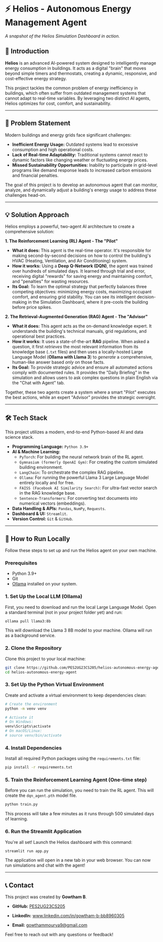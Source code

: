 # ⚡ Helios - Autonomous Energy Management Agent

 
*A snapshot of the Helios Simulation Dashboard in action.*

## 📖 Introduction

**Helios** is an advanced AI-powered system designed to intelligently manage energy consumption in buildings. It acts as a digital "brain" that moves beyond simple timers and thermostats, creating a dynamic, responsive, and cost-effective energy strategy.

This project tackles the common problem of energy inefficiency in buildings, which often suffer from outdated management systems that cannot adapt to real-time variables. By leveraging two distinct AI agents, Helios optimizes for cost, comfort, and sustainability.

---

## 🎯 Problem Statement

Modern buildings and energy grids face significant challenges:
- **Inefficient Energy Usage:** Outdated systems lead to excessive consumption and high operational costs.
- **Lack of Real-time Adaptability:** Traditional systems cannot react to dynamic factors like changing weather or fluctuating energy prices.
- **Missed Sustainability Opportunities:** Inability to participate in grid-level programs like demand response leads to increased carbon emissions and financial penalties.

The goal of this project is to develop an autonomous agent that can monitor, analyze, and dynamically adjust a building's energy usage to address these challenges head-on.

---

## 💡 Solution Approach

Helios employs a powerful, two-agent AI architecture to create a comprehensive solution:

**1. The Reinforcement Learning (RL) Agent - The "Pilot"**
   - **What it does:** This agent is the real-time operator. It's responsible for making second-by-second decisions on how to control the building's HVAC (Heating, Ventilation, and Air Conditioning) system.
   - **How it works:** Using a **Deep Q-Network (DQN)**, the agent was trained over hundreds of simulated days. It learned through trial and error, receiving digital "rewards" for saving energy and maintaining comfort, and "penalties" for wasting resources.
   - **Its Goal:** To learn the optimal strategy that perfectly balances three competing objectives: minimizing energy costs, maximizing occupant comfort, and ensuring grid stability. You can see its intelligent decision-making in the Simulation Dashboard, where it pre-cools the building before price spikes.

**2. The Retrieval-Augmented Generation (RAG) Agent - The "Advisor"**
   - **What it does:** This agent acts as the on-demand knowledge expert. It understands the building's technical manuals, grid regulations, and operational best practices.
   - **How it works:** It uses a state-of-the-art **RAG** pipeline. When asked a question, it first *retrieves* the most relevant information from its knowledge base (`.txt` files) and then uses a locally-hosted Large Language Model (**Ollama with Llama 3**) to *generate* a comprehensive, human-like answer based *only* on those facts.
   - **Its Goal:** To provide strategic advice and ensure all automated actions comply with documented rules. It provides the "Daily Briefing" in the simulation and allows users to ask complex questions in plain English via the "Chat with Agent" tab.

Together, these two agents create a system where a smart "Pilot" executes the best actions, while an expert "Advisor" provides the strategic oversight.

---

## 🛠️ Tech Stack

This project utilizes a modern, end-to-end Python-based AI and data science stack.

- **Programming Language:** `Python 3.9+`
- **AI & Machine Learning:**
    - `PyTorch`: For building the neural network brain of the RL agent.
    - `Gymnasium (formerly OpenAI Gym)`: For creating the custom simulated building environment.
    - `LangChain`: To orchestrate the complex RAG pipeline.
    - `Ollama`: For running the powerful Llama 3 Large Language Model entirely locally and for free.
    - `FAISS (Facebook AI Similarity Search)`: For ultra-fast vector search in the RAG knowledge base.
    - `Sentence-Transformers`: For converting text documents into numerical vectors (embeddings).
- **Data Handling & APIs:** `Pandas`, `NumPy`, `Requests`.
- **Dashboard & UI:** `Streamlit`.
- **Version Control:** `Git` & `GitHub`.

---

## 🚀 How to Run Locally

Follow these steps to set up and run the Helios agent on your own machine.

### Prerequisites

- Python 3.9+
- Git
- [Ollama](https://ollama.com/) installed on your system.

### 1. Set Up the Local LLM (Ollama)

First, you need to download and run the local Large Language Model. Open a standard terminal (not in your project folder yet) and run:
```bash
ollama pull llama3:8b
```
This will download the Llama 3 8B model to your machine. Ollama will run as a background service.

### 2. Clone the Repository

Clone this project to your local machine:
```bash
git clone https://github.com/PES2UG23CS205/helios-autonomous-energy-agent.git
cd helios-autonomous-energy-agent
```

### 3. Set Up the Python Virtual Environment

Create and activate a virtual environment to keep dependencies clean:
```bash
# Create the environment
python -m venv venv

# Activate it
# On Windows:
venv\Scripts\activate
# On macOS/Linux:
# source venv/bin/activate
```

### 4. Install Dependencies

Install all required Python packages using the `requirements.txt` file:
```bash
pip install -r requirements.txt
```

### 5. Train the Reinforcement Learning Agent (One-time step)

Before you can run the simulation, you need to train the RL agent. This will create the `dqn_agent.pth` model file.
```bash
python train.py
```
This process will take a few minutes as it runs through 500 simulated days of learning.

### 6. Run the Streamlit Application

You're all set! Launch the Helios dashboard with this command:
```bash
streamlit run app.py
```
The application will open in a new tab in your web browser. You can now run simulations and chat with the agent!

---

## 📞 Contact

This project was created by **Gowtham B**.

- **GitHub:** [PES2UG23CS205](https://github.com/PES2UG23CS205)
- **LinkedIn:** www.linkedin.com/in/gowtham-b-bb8960305


- **Email:** gowthammourya9@gmail.com

Feel free to reach out with any questions or feedback!
